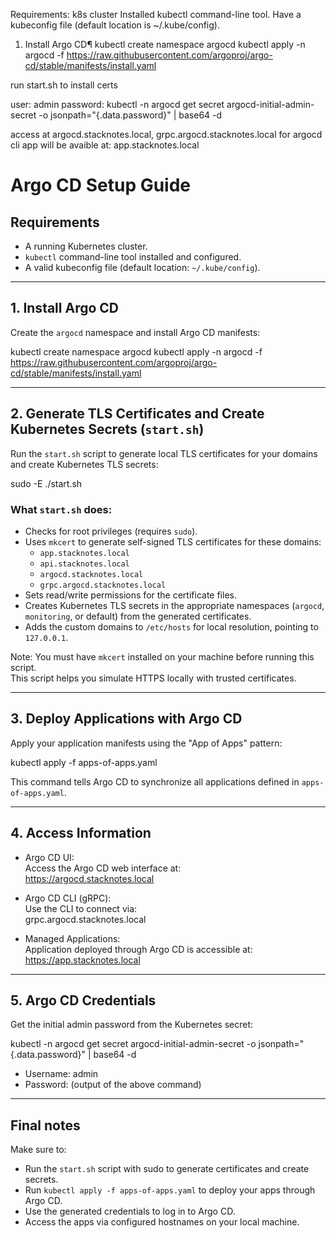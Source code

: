Requirements: 
k8s cluster
Installed kubectl command-line tool.
Have a kubeconfig file (default location is ~/.kube/config).


1. Install Argo CD¶
kubectl create namespace argocd
kubectl apply -n argocd -f https://raw.githubusercontent.com/argoproj/argo-cd/stable/manifests/install.yaml

run
start.sh to install certs


user: admin
password: kubectl -n argocd get secret argocd-initial-admin-secret -o jsonpath="{.data.password}" | base64 -d

access at argocd.stacknotes.local, grpc.argocd.stacknotes.local for argocd cli
app will be avaible at: app.stacknotes.local





# Argo CD Setup Guide

## Requirements

- A running Kubernetes cluster.
- `kubectl` command-line tool installed and configured.
- A valid kubeconfig file (default location: `~/.kube/config`).

---

## 1. Install Argo CD

Create the `argocd` namespace and install Argo CD manifests:

kubectl create namespace argocd
kubectl apply -n argocd -f https://raw.githubusercontent.com/argoproj/argo-cd/stable/manifests/install.yaml

---

## 2. Generate TLS Certificates and Create Kubernetes Secrets (`start.sh`)

Run the `start.sh` script to generate local TLS certificates for your domains and create Kubernetes TLS secrets:

sudo -E ./start.sh

### What `start.sh` does:

- Checks for root privileges (requires `sudo`).
- Uses `mkcert` to generate self-signed TLS certificates for these domains:
  - `app.stacknotes.local`
  - `api.stacknotes.local`
  - `argocd.stacknotes.local`
  - `grpc.argocd.stacknotes.local`
- Sets read/write permissions for the certificate files.
- Creates Kubernetes TLS secrets in the appropriate namespaces (`argocd`, `monitoring`, or default) from the generated certificates.
- Adds the custom domains to `/etc/hosts` for local resolution, pointing to `127.0.0.1`.

Note: You must have `mkcert` installed on your machine before running this script.  
This script helps you simulate HTTPS locally with trusted certificates.

---

## 3. Deploy Applications with Argo CD

Apply your application manifests using the "App of Apps" pattern:

kubectl apply -f apps-of-apps.yaml

This command tells Argo CD to synchronize all applications defined in `apps-of-apps.yaml`.

---

## 4. Access Information

- Argo CD UI:  
  Access the Argo CD web interface at:  
  https://argocd.stacknotes.local

- Argo CD CLI (gRPC):  
  Use the CLI to connect via:  
  grpc.argocd.stacknotes.local

- Managed Applications:  
  Application deployed through Argo CD is accessible at:  
  https://app.stacknotes.local

---

## 5. Argo CD Credentials

Get the initial admin password from the Kubernetes secret:

kubectl -n argocd get secret argocd-initial-admin-secret -o jsonpath="{.data.password}" | base64 -d

- Username: admin  
- Password: (output of the above command)

---

## Final notes

Make sure to:

- Run the `start.sh` script with sudo to generate certificates and create secrets.
- Run `kubectl apply -f apps-of-apps.yaml` to deploy your apps through Argo CD.
- Use the generated credentials to log in to Argo CD.
- Access the apps via configured hostnames on your local machine.
